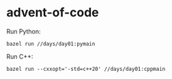# advent-of-code

Run Python: 
    
    bazel run //days/day01:pymain

Run C++: 
    
    bazel run --cxxopt='-std=c++20' //days/day01:cppmain
